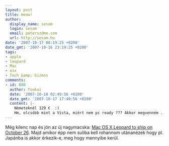 ```yaml
---
layout: post
title: meow!
author:
  display_name: sesam
  login: sesam
  email: petersz@me.com
  url: http://sesam.hu
date: '2007-10-17 08:19:25 +0200'
date_gmt: '2007-10-16 23:19:25 +0200'
tags:
- apple
- leopard
- Mac
- osx
- Tech &amp; Gizmos
comments:
- id: 880
  author: Youkai
  date: '2007-10-18 02:49:56 +0200'
  date_gmt: '2007-10-17 17:49:56 +0200'
  content: |-
    Németeknél 129 €  :)
    Hm, olcsóbb mint a Vista, miért nem pc ready ??? Akkor megvenném ...
---
```


Még kilenc nap és jön az új nagymacska: [Mac OS X Leopard to ship on October 26](http://www.apple.com/macosx/?sr=hotnews). Majd amikor épp nem suliba kell rohannom utánanézek hogy pl. Japánba is akkor érkezik-e, meg hogy mennyibe kerül.
